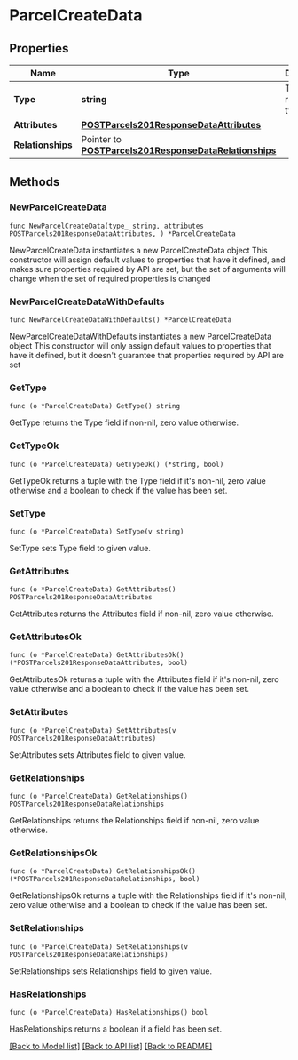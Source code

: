 # ParcelCreateData

## Properties

Name | Type | Description | Notes
------------ | ------------- | ------------- | -------------
**Type** | **string** | The resource&#39;s type | [default to "parcels"]
**Attributes** | [**POSTParcels201ResponseDataAttributes**](POSTParcels201ResponseDataAttributes.md) |  | 
**Relationships** | Pointer to [**POSTParcels201ResponseDataRelationships**](POSTParcels201ResponseDataRelationships.md) |  | [optional] 

## Methods

### NewParcelCreateData

`func NewParcelCreateData(type_ string, attributes POSTParcels201ResponseDataAttributes, ) *ParcelCreateData`

NewParcelCreateData instantiates a new ParcelCreateData object
This constructor will assign default values to properties that have it defined,
and makes sure properties required by API are set, but the set of arguments
will change when the set of required properties is changed

### NewParcelCreateDataWithDefaults

`func NewParcelCreateDataWithDefaults() *ParcelCreateData`

NewParcelCreateDataWithDefaults instantiates a new ParcelCreateData object
This constructor will only assign default values to properties that have it defined,
but it doesn't guarantee that properties required by API are set

### GetType

`func (o *ParcelCreateData) GetType() string`

GetType returns the Type field if non-nil, zero value otherwise.

### GetTypeOk

`func (o *ParcelCreateData) GetTypeOk() (*string, bool)`

GetTypeOk returns a tuple with the Type field if it's non-nil, zero value otherwise
and a boolean to check if the value has been set.

### SetType

`func (o *ParcelCreateData) SetType(v string)`

SetType sets Type field to given value.


### GetAttributes

`func (o *ParcelCreateData) GetAttributes() POSTParcels201ResponseDataAttributes`

GetAttributes returns the Attributes field if non-nil, zero value otherwise.

### GetAttributesOk

`func (o *ParcelCreateData) GetAttributesOk() (*POSTParcels201ResponseDataAttributes, bool)`

GetAttributesOk returns a tuple with the Attributes field if it's non-nil, zero value otherwise
and a boolean to check if the value has been set.

### SetAttributes

`func (o *ParcelCreateData) SetAttributes(v POSTParcels201ResponseDataAttributes)`

SetAttributes sets Attributes field to given value.


### GetRelationships

`func (o *ParcelCreateData) GetRelationships() POSTParcels201ResponseDataRelationships`

GetRelationships returns the Relationships field if non-nil, zero value otherwise.

### GetRelationshipsOk

`func (o *ParcelCreateData) GetRelationshipsOk() (*POSTParcels201ResponseDataRelationships, bool)`

GetRelationshipsOk returns a tuple with the Relationships field if it's non-nil, zero value otherwise
and a boolean to check if the value has been set.

### SetRelationships

`func (o *ParcelCreateData) SetRelationships(v POSTParcels201ResponseDataRelationships)`

SetRelationships sets Relationships field to given value.

### HasRelationships

`func (o *ParcelCreateData) HasRelationships() bool`

HasRelationships returns a boolean if a field has been set.


[[Back to Model list]](../README.md#documentation-for-models) [[Back to API list]](../README.md#documentation-for-api-endpoints) [[Back to README]](../README.md)



